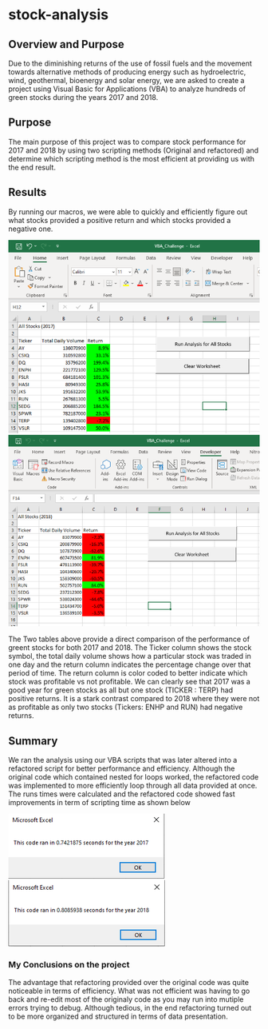 # stock-analysis

## Overview and Purpose
Due to the diminishing returns of the use of fossil fuels and the movement towards alternative methods of producing energy such as hydroelectric, wind, geothermal, bioenergy and solar energy, we are asked to create a project using Visual Basic for Applications (VBA) to analyze hundreds of green stocks during the years 2017 and 2018.

## Purpose
The main purpose of this project was to compare stock performance for 2017 and 2018 by using two scripting methods (Original and refactored) and determine which scripting method is the most efficient at providing us with the end result.

## Results

By running our macros, we were able to quickly and efficiently figure out what stocks provided a positive return and which stocks provided a negative one.

![All Stocks 2017](/Resources/All_Stocks_2017.PNG)  ![All Stocks 2018](/Resources/All_Stocks_2018.PNG)
 
 The Two tables above provide a direct comparison of the performance of greent stocks for both 2017 and 2018. The Ticker column shows the stock symbol, the total daily volume shows how a particular stock was traded in one day and the return column indicates the percentage change over that period of time. The return column is color coded to better indicate which stock was profitable vs not profitable. We can clearly see that 2017 was a good year for green stocks as all but one stock (TICKER : TERP) had positive returns. It is a stark contrast compared to 2018 where they were not as profitable as only two stocks (Tickers: ENHP and RUN) had negative returns.
 
 ## Summary
 We ran the analysis using our VBA scripts that was later altered into a refactored script for better performance and efficiency. Although the original code which contained nested for loops worked, the refactored code was implemented to more efficiently loop through all data provided at once. The runs times were calculated and the refactored code showed fast improvements in term of scripting time as shown below
 
 ![VBA Challenge 2017](/Resources/VBA_Challenge_2017.png) ![VBA Challenge 2018](/Resources/VBA_Challenge_2018.png)
 
 ### My Conclusions on the project
 The advantage that refactoring provided over the original code was quite noticeable in terms of efficiency. What was not efficient was having to go back and re-edit most of the originaly code as you may run into mutiple errors trying to debug. Although tedious, in the end refactoring turned out to be more organized and structured in terms of data presentation.
 
